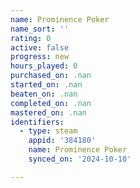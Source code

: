 ```yaml
---
name: Prominence Poker
name_sort: ''
rating: 0
active: false
progress: new
hours_played: 0
purchased_on: .nan
started_on: .nan
beaten_on: .nan
completed_on: .nan
mastered_on: .nan
identifiers:
  - type: steam
    appid: '384180'
    name: Prominence Poker
    synced_on: '2024-10-10'

---
```

